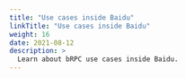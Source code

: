 ```yaml
---
title: "Use cases inside Baidu"
linkTitle: "Use cases inside Baidu"
weight: 16
date: 2021-08-12
description: >
  Learn about bRPC use cases inside Baidu.
---
```

